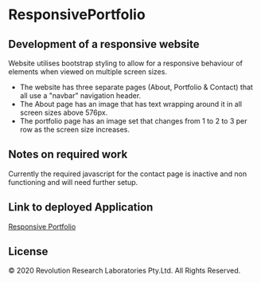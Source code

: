 # ResponsivePortfolio

## Development of a responsive website

Website utilises bootstrap styling to allow for a responsive behaviour of elements when viewed on multiple screen sizes.

- The website has three separate pages (About, Portfolio & Contact) that all use a "navbar" navigation header.
- The About page has an image that has text wrapping around it in all screen sizes above 576px.
- The portfolio page has an image set that changes from 1 to 2 to 3 per row as the screen size increases.

## Notes on required work

Currently the required javascript for the contact page is inactive and non functioning and will need further setup.

## Link to deployed Application

[Responsive Portfolio](https://dcrevreslabs.github.io/ResponsivePortfolio/)

## License

© 2020 Revolution Research Laboratories Pty.Ltd. All Rights Reserved.
